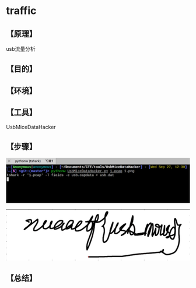 # traffic
## **【原理】**

usb流量分析

## **【目的】**



## **【环境】**



## **【工具】**

UsbMiceDataHacker

## **【步骤】**

![1](files_for_writeup/1.png)

![2](files_for_writeup/2.png)

## **【总结】**


